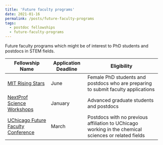 ```yaml
---
title: 'Future faculty programs'
date: 2021-01-16
permalink: /posts/future-faculty-programs
tags:
  - postdoc fellowships
  - future-faculty-programs
---
```

Future faculty programs which might be of interest to PhD students and postdocs in STEM fields.

| Fellowship Name | Application Deadline |  Eligibility |
|---|---|---|
| [MIT Rising Stars](https://cheme.mit.edu/rising-stars/) | June | Female PhD students and postdocs who are preparing to submit faculty applications |
| [NextProf Science Workshops](https://sites.lsa.umich.edu/nextprof-science/) | January | Advanced graduate students and postdocs |
| [UChicago Future Faculty Conference](https://futurefaculty.psd.uchicago.edu/) | March | Postdocs with no previous affiliation to UChicago working in the chemical sciences or related fields |
